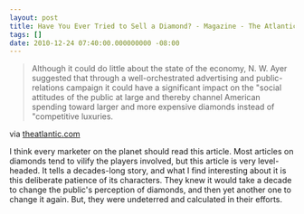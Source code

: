 ```yaml
---
layout: post
title: Have You Ever Tried to Sell a Diamond? - Magazine - The Atlantic
tags: []
date: 2010-12-24 07:40:00.000000000 -08:00
---
```

<div class="posterous_bookmarklet_entry">
      <blockquote class="posterous_medium_quote">Although it could do little about the state of the economy, N. W. Ayer
suggested that through a well-orchestrated advertising and public-relations
campaign it could have a significant impact on the "social attitudes of the
public at large and thereby channel American spending toward larger and more
expensive diamonds instead of "competitive luxuries.</blockquote><div class="posterous_quote_citation">via <a href="http://www.theatlantic.com/magazine/print/1982/02/have-you-ever-tried-to-sell-a-diamond/4575/">theatlantic.com</a></div>
    <p>I think every marketer on the planet should read this article.  Most articles on diamonds tend to vilify the players involved, but this article is very level-headed.  It tells a decades-long story, and what I find interesting about it is this deliberate patience of its characters.  They knew it would take a decade to change the public's perception of diamonds, and then yet another one to change it again.  But, they were undeterred and calculated in their efforts.</p></div>
